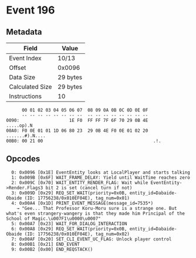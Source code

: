 # Event 196

## Metadata

| Field           | Value    |
|-----------------|----------|
| Event Index     | 10/13    |
| Offset          | 0x0096   |
| Data Size       | 29 bytes |
| Calculated Size | 29 bytes |
| Instructions    | 10       |

```
      00 01 02 03 04 05 06 07  08 09 0A 0B 0C 0D 0E 0F
      -- -- -- -- -- -- -- --  -- -- -- -- -- -- -- --
0090:                   1E F0  FF FF 7F 6F 70 29 0B 4E        .....op).N
00A0: F0 0E 01 01 1D 06 80 23  29 0B 4E F0 0E 01 02 20  .......#).N.... 
00B0: 00 21 00                                          .!.             
```

## Opcodes

```
  0: 0x0096 [0x1E] EventEntity looks at LocalPlayer and starts talking
  1: 0x009B [0x6F] WAIT_FRAME_DELAY: Yield until WaitTime reaches zero
  2: 0x009C [0x70] WAIT_ENTITY_RENDER_FLAG: Wait while EventEntity->Render.Flags3 bit 2 is set (cancel turn if not)
  3: 0x009D [0x29] REQ_SET_WAIT(priority=0x0B, entity_id=Dabaide-Obaide (ID: 17756238/0x010EF04E), tag_num=0x01)
  4: 0x00A4 [0x1D] PRINT_EVENT_MESSAGE(message_id=7535*)
    → "Gee... That Professor Koru-Moru sure is a strange one. But what's even strangery-wangery is that they made him Principal of the School of Magic.\u007F1\u0000\u0007"
  5: 0x00A7 [0x23] WAIT_FOR_DIALOG_INTERACTION
  6: 0x00A8 [0x29] REQ_SET_WAIT(priority=0x0B, entity_id=Dabaide-Obaide (ID: 17756238/0x010EF04E), tag_num=0x02)
  7: 0x00AF [0x20] SET_CLI_EVENT_UC_FLAG: Unlock player control
  8: 0x00B1 [0x21] END_EVENT
  9: 0x00B2 [0x00] END_REQSTACK()
```
